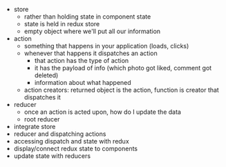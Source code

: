 - store
  - rather than holding state in component state
  - state is held in redux store
  - empty object where we'll put all our information
- action
  - something that happens in your application (loads, clicks)
  - whenever that happens it dispatches an action
    - that action has the type of action
    - it has the payload of info (which photo got liked, comment got deleted)
    - information about what happened
  - action creators: returned object is the action, function is creator that dispatches it
- reducer
  - once an action is acted upon, how do I update the data
  - root reducer
- integrate store
- reducer and dispatching actions
- accessing dispatch and state with redux
- display/connect redux state to components
- update state with reducers